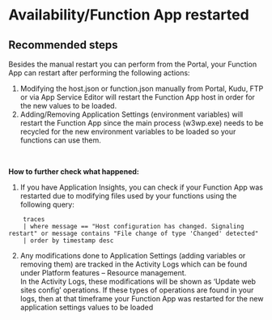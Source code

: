 <properties
	pageTitle="Availability/Function App restarted"
	description="Availability/Function App restarted"
	service="microsoft.web"
	resource="functions"
	authors="cts-shrahman,cts-shrahman"
    ms.author="shrahman, onrazvan"
	displayOrder=""
	selfHelpType="generic"
	supportTopicIds="32630467"
	resourceTags=""
	productPesIds="16072"
	cloudEnvironments="public"
/>

#  Availability/Function App restarted

## **Recommended steps**

Besides the manual restart you can perform from the Portal, your Function App can restart after performing the following actions:
1. Modifying the host.json or function.json manually from Portal, Kudu, FTP or via App Service Editor will restart the Function App host in order for the new values to be loaded.<br>
2. Adding/Removing Application Settings (environment variables) will restart the Function App since the main process (w3wp.exe) needs to be recycled for the new environment variables to be loaded so your functions can use them.
<br>

**How to further check what happened:** <br>

1. If you have Application Insights, you can check if your Function App was restarted due to modifying files used by your functions using the following query:<br>

```
    traces
	| where message == "Host configuration has changed. Signaling restart" or message contains "File change of type 'Changed' detected"
    | order by timestamp desc
```
2. Any modifications done to Application Settings (adding variables or removing them) are tracked in the Activity Logs which can be found under Platform features – Resource management. <br>
In the Activity Logs, these modifications will be shown as ‘Update web sites config’ operations. If these types of operations are found in your logs, then at that timeframe your Function App was restarted for the new application settings values to be loaded
